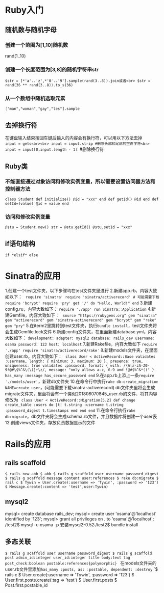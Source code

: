# Ruby入门
## 随机数与随机字母
### 创建一个范围为[1,10]随机数<br>
rand(1..10)<br>
### 创建一个长度范围为[3,8]的随机字符串str
`$str = [*'a'..'z',*'0'..'9'].sample(rand(3..8)).join或者<br>
$str = rand(36 ** rand(3..8)).to_s(36)`<br>
### 从一个数组中随机选取元素
`["man","woman","gay","les"].sample`<br>
## 去掉换行符
在键盘输入结束按回车键后输入的内容会有换行符，可以用以下方法去掉<br>
`input = gets<br><br>
input = input.strip #删除头部和尾部的空白字符<br>
input = input[0,input.length - 1] `#删除换行符<br>
## Ruby类
### 不能直接通过对象访问和修改实例变量，所以需要设置访问器方法和控制器方法
`class Student
    def initialize()
        @id = "xxx"
    end
    def getId()
        @id
    end
    def setId=(value)
        @id = value
    end`
### 访问和修改实例变量
`@stu = Student.new()
str = @stu.getId()
@stu.setId = "xxx"
` 
## if语句结构
`if
*elsif*
else`
# Sinatra的应用
1.创建一个test文件夹，以下步骤均在test文件夹里进行
2.新建app.rb，内容大致如以下：
`
require 'sinatra'
require 'sinatra/activerecord' # 可能需要下载
require 'bcrypt'
require 'pry'
get '/' do
    "Hello, World!"
end`
3.新建config.ru，内容大致如下：
`require './app'
run Sinatra::Application`
4.新建Gemfile，内容大致如下：
`
source "https://rubygems.org"
gem "sinatra"
gem "activerecord"
gem "sinatra-activerecord"
gem "bcrypt"
gem "rake"
gem "pry"`
5.在iterm2里跳转到test文件夹，执行`bundle install`，test文件夹将会生成Gemfile.lock文件
6.新建config文件夹，在里面新建database.yml，内容大致如下：
`development:
  adapter: mysql2
  database: rails_dev
  username: osama
  password: 123
  host: localhost`
7.新建Rakefile，内容大致如下
`require './app'
require 'sinatra/activerecord/rake'` 
8.新建models文件夹，在里面创建user.rb，内容大致如下：
`
class User < ActiveRecord::Base
  validates :username, length: {
    minimum: 3,
    maximum: 20
  }, presence: true,
  uniqueness: true
  validates :password, format: {
  with: /\A[a-zA-Z0-9!@#\$%^&\(\)]+\z/,
  message: "only allows a-z, 0-9 and !@#$%^&*()"
}
  has_many :message
  has_secure_password
end`
9.在app.rb上添上一条`require './models/user'`，新建db文件夹
10.在命令行中执行`rake db:create_migration NAME=create_user`，(可能需要下载sinatra-activerecord)
db文件夹里将会生成migrate文件夹，里面将会有一个类似201808070845_user.rb的文件，将其内容修改为
`
class User < ActiveRecord::Migration[5.2]
  def change
    create_table :users do |t|
      t.string :username
      t.string :password_digest
      t.timestamps
    end
  end
end`
11.在命令行执行`rake db:migrate`，db文件夹将会生成schema.rb文件，并且数据库将创建一个user表
12.创建views文件夹，存放负责数据显示的文件
# Rails的应用
## rails scaffold 
 `$ rails new abb
  $ abb
  $ rails g scaffold user username password_digest
  $ rails g scaffold message content user:references
  $ rake db:migrate
  $ rail c
  $ Tywin = User.create(:username => 'Tywin', :password => '123')
  $ Message.create(:content => 'test',user:Tywin)
  `
## mysql2
mysql> create database rails_dev;
mysql> create user 'osama'@'localhost' identified by '123';
mysql> grant all privileges on *.* to 'osama'@'localhost';
/test2$ mysql -u osama -p
安装mysql2-0.52:/test2$ bundle install
## 多态关联
`$ rails g scaffold user username password_digest
 $ rails g scaffold post admin_id:integer user_id:integer title body:text tag post_check:boolean postable:references{polymorphic}
 `
 在models文件夹的user.rb文件里添加`has_many :posts, as: :postable, dependent: :destroy`
 `$ rails c
  $ User.create(:username => 'Tywin', :password => '123')
  $ User.first.posts.create(:tag => 'test')
  $ User.first.posts
  $ Post.first.postable_id

